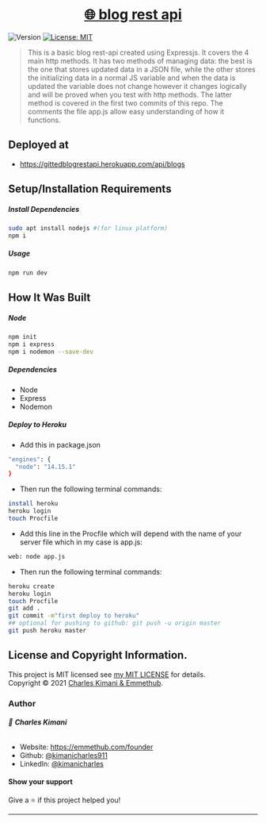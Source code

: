 <h1 align="center"><a href="https://gittedblogrestapi.herokuapp.com/api/blogs" target="_blank">🌐 blog rest api</a></h1>
<p>
  <img alt="Version" src="https://img.shields.io/badge/version-1.0-blue.svg?cacheSeconds=2592000" />
  <a href="https://github.com/kimanicharles911/emmethub_nodejs_modules/blob/master/LICENSE.txt" target="_blank">
    <img alt="License: MIT" src="https://img.shields.io/badge/License-MIT-yellow.svg" />
  </a>
</p>

> This is a basic blog rest-api created using Expressjs. It covers the 4 main http methods. It has two methods of managing data: the best is the one that stores updated data in a JSON file, while the other stores the initializing data in a normal JS variable and when the data is updated the variable does not change however it changes logically and will be proved when you test with http methods. The latter method is covered in the first two commits of this repo. The comments the file app.js allow easy understanding of how it functions.

## Deployed at
* https://gittedblogrestapi.herokuapp.com/api/blogs

## Setup/Installation Requirements
##### Install Dependencies

```sh
sudo apt install nodejs #(for linux platform)
npm i
```

##### Usage

```sh
npm run dev
```

## How It Was Built
##### Node
```sh
npm init
npm i express
npm i nodemon --save-dev
```
##### Dependencies
* Node
* Express
* Nodemon

##### Deploy to Heroku
* Add this in package.json
```sh
"engines": {
  "node": "14.15.1"
}
```
* Then run the following terminal commands:
```sh
install heroku
heroku login
touch Procfile
```

* Add this line in the Procfile which will depend with the name of your server file which in my case is app.js:
```sh
web: node app.js
```

* Then run the following terminal commands:
```sh
heroku create
heroku login
touch Procfile
git add . 
git commit -m"first deploy to heroku"
## optional for pushing to github: git push -u origin master
git push heroku master
```

## License and Copyright Information.

This project is MIT licensed see [my MIT LICENSE](https://github.com/kimanicharles911/blog_rest_api/blob/master/LICENSE.txt) for details.<br />
Copyright © 2021 [Charles Kimani & Emmethub](https://github.com/kimanicharles911).

### Author

###### 👤 **Charles Kimani**

* Website: https://emmethub.com/founder
* Github: [@kimanicharles911](https://github.com/kimanicharles911)
* LinkedIn: [@kimanicharles](https://linkedin.com/in/kimanicharles)

#### Show your support

Give a ⭐️ if this project helped you!

***